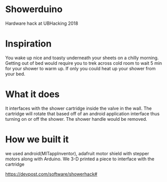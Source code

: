 # Showerduino
Hardware hack at UBHacking 2018


# Inspiration
You wake up nice and toasty underneath your sheets on a chilly morning. Getting out of bed would require you to trek across cold room to wait 5 min for your shower to warm up. If only you could heat up your shower from your bed.

# What it does
It interfaces with the shower cartridge inside the valve in the wall. The cartridge will rotate that based off of an android application interface thus turning on or off the shower. The shower handle would be removed.

# How we built it
we used android(MITappInventor), adafruit motor shield with stepper motors along with Arduino. We 3-D printed a piece to interface with the cartridge

https://devpost.com/software/showerhack#

